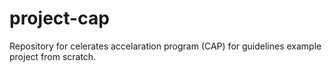 # project-cap
Repository for celerates accelaration program (CAP) for guidelines example project from scratch.

